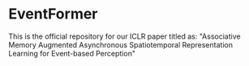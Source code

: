 # EventFormer
This is the official repository for our ICLR paper titled as: "Associative Memory Augmented Asynchronous Spatiotemporal Representation Learning for Event-based Perception"

